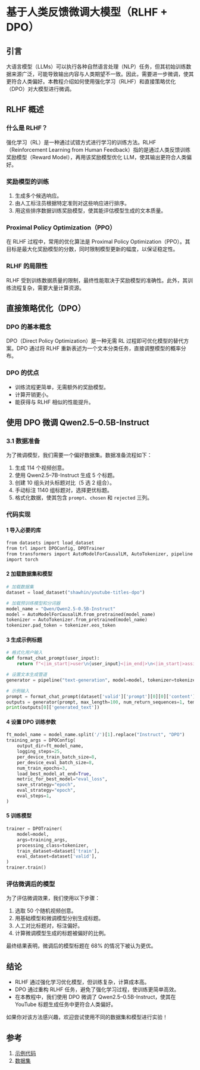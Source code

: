 # 基于人类反馈微调大模型（RLHF + DPO）

## 引言
大语言模型（LLMs）可以执行各种自然语言处理（NLP）任务，但其初始训练数据来源广泛，可能导致输出内容与人类期望不一致。因此，需要进一步微调，使其更符合人类偏好。本教程介绍如何使用强化学习（RLHF）和直接策略优化（DPO）对大模型进行微调。

## RLHF 概述
### 什么是 RLHF？
强化学习（RL）是一种通过试错方式进行学习的训练方法。RLHF（Reinforcement Learning from Human Feedback）指的是通过人类反馈训练奖励模型（Reward Model），再用该奖励模型优化 LLM，使其输出更符合人类偏好。

### 奖励模型的训练
1. 生成多个候选响应。
2. 由人工标注员根据特定准则对这些响应进行排序。
3. 用这些排序数据训练奖励模型，使其能评估模型生成的文本质量。

### Proximal Policy Optimization（PPO）
在 RLHF 过程中，常用的优化算法是 Proximal Policy Optimization（PPO）。其目标是最大化奖励模型的分数，同时限制模型更新的幅度，以保证稳定性。

### RLHF 的局限性
RLHF 受到训练数据质量的限制，最终性能取决于奖励模型的准确性。此外，其训练流程复杂，需要大量计算资源。

## 直接策略优化（DPO）
### DPO 的基本概念
DPO（Direct Policy Optimization）是一种无需 RL 过程即可优化模型的替代方案。DPO 通过将 RLHF 重新表述为一个文本分类任务，直接调整模型的概率分布。

### DPO 的优点
- 训练流程更简单，无需额外的奖励模型。
- 计算开销更小。
- 能获得与 RLHF 相似的性能提升。

## 使用 DPO 微调 Qwen2.5–0.5B-Instruct

### 3.1 数据准备
为了微调模型，我们需要一个偏好数据集。数据准备流程如下：
1. 生成 114 个视频创意。
2. 使用 Qwen2.5–7B-Instruct 生成 5 个标题。
3. 创建 10 组头对头标题对比（5 选 2 组合）。
4. 手动标注 1140 组标题对，选择更优标题。
5. 格式化数据，使其包含 `prompt`、`chosen` 和 `rejected` 三列。

### 代码实现
#### 1 导入必要的库
```markdown
from datasets import load_dataset
from trl import DPOConfig, DPOTrainer
from transformers import AutoModelForCausalLM, AutoTokenizer, pipeline
import torch
```

#### 2 加载数据集和模型
```python
# 加载数据集
dataset = load_dataset("shawhin/youtube-titles-dpo")

# 加载预训练模型和分词器
model_name = "Qwen/Qwen2.5-0.5B-Instruct"
model = AutoModelForCausalLM.from_pretrained(model_name)
tokenizer = AutoTokenizer.from_pretrained(model_name)
tokenizer.pad_token = tokenizer.eos_token
```

#### 3 生成示例标题
```python
# 格式化用户输入
def format_chat_prompt(user_input):
    return f"<|im_start|>user\n{user_input}<|im_end|>\n<|im_start|>assistant\n"

# 设置文本生成管道
generator = pipeline("text-generation", model=model, tokenizer=tokenizer)

# 示例输入
prompt = format_chat_prompt(dataset['valid']['prompt'][0][0]['content'])
outputs = generator(prompt, max_length=100, num_return_sequences=1, temperature=0.7)
print(outputs[0]['generated_text'])
```

#### 4 设置 DPO 训练参数
```python
ft_model_name = model_name.split('/')[1].replace("Instruct", "DPO")
training_args = DPOConfig(
    output_dir=ft_model_name,
    logging_steps=25,
    per_device_train_batch_size=8,
    per_device_eval_batch_size=8,
    num_train_epochs=3,
    load_best_model_at_end=True,
    metric_for_best_model="eval_loss",
    save_strategy="epoch",
    eval_strategy="epoch",
    eval_steps=1,
)
```

#### 5 训练模型
```python
trainer = DPOTrainer(
    model=model,
    args=training_args,
    processing_class=tokenizer,
    train_dataset=dataset['train'],
    eval_dataset=dataset['valid'],
)
trainer.train()
```

### 评估微调后的模型
为了评估微调效果，我们使用以下步骤：
1. 选取 50 个随机视频创意。
2. 用基础模型和微调模型分别生成标题。
3. 人工对比标题对，标注偏好。
4. 计算微调模型生成的标题被偏好的比例。

最终结果表明，微调后的模型标题在 68% 的情况下被认为更优。

## 结论
- RLHF 通过强化学习优化模型，但训练复杂，计算成本高。
- DPO 通过重构 RLHF 任务，避免了强化学习过程，使训练更简单高效。
- 在本教程中，我们使用 DPO 微调了 Qwen2.5–0.5B-Instruct，使其在 YouTube 标题生成任务中更符合人类偏好。

如果你对该方法感兴趣，欢迎尝试使用不同的数据集和模型进行实验！



## 参考

1. [示例代码](https://github.com/ShawhinT/YouTube-Blog/blob/main/LLMs/dpo/1-generate_synthetic_titles.ipynb)
2. [数据集](https://huggingface.co/datasets/shawhin/youtube-titles-dpo)

